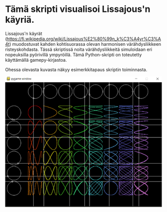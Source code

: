 # Tämä skripti visualisoi Lissajous'n käyriä. 

Lissajous'n käyrät (https://fi.wikipedia.org/wiki/Lissajous%E2%80%99n_k%C3%A4yr%C3%A4t) muodostuvat kahden kohtisuorassa olevan harmonisen värähdysliikkeen risteyskohdasta. Tässä skriptissä noita värähdysliikkeitä simuloidaan eri nopeuksilla pyörivillä ympyröillä. Tämä Python-skripti on toteutetty käyttämällä gamepy-kirjastoa.

Ohessa olevasta kuvasta näkyy esimerkkitapaus skriptin toiminnasta.

<img width="600" alt="lissajous example" src="https://github.com/Jibulii/Projects/blob/master/Fun/Lissajous%20curves/lissajous_example.png">